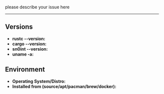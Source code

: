 <!--
Hello!

If you want to report a bug we added some common questions below that help us analyse your issue faster.

All of these are optional so feel free to remove anything that doesn't apply.
-->

please describe your issue here

---

## Versions

- **rustc --version:**
- **cargo --version:**
- **sn0int --version:**
- **uname -a:**

## Environment

- **Operating System/Distro:**
- **Installed from (source/apt/pacman/brew/docker):**

<!--
Thank you!

We'll try to respond as quickly as possible.
-->
